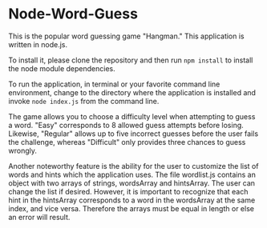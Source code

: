 # Node-Word-Guess
This is the popular word guessing game "Hangman." This application is written in node.js.

To install it, please clone the repository and then run `npm install` to install the node module dependencies.

To run the application, in terminal or your favorite command line environment, change to the directory where the application is installed and invoke `node index.js` from the command line.

The game allows you to choose a difficulty level when attempting to guess a word. "Easy" corresponds to 8 allowed guess attempts before losing. Likewise, "Regular" allows up to five incorrect guesses before the user fails the challenge, whereas "Difficult" only provides three chances to guess wrongly.

Another noteworthy feature is the ability for the user to customize the list of words and hints which the application uses. The file wordlist.js contains an object with two arrays of strings, wordsArray and hintsArray. The user can change the list if desired. However, it is important to recognize that each hint in the hintsArray corresponds to a word in the wordsArray at the same index, and vice versa. Therefore the arrays must be equal in length or else an error will result.
